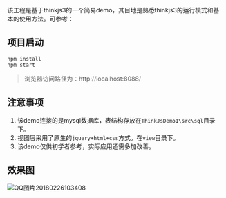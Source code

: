 
该工程是基于thinkjs3的一个简易demo，其目地是熟悉thinkjs3的运行模式和基本的使用方法。可参考：

[http://blog.csdn.net/mafan121/article/details/79314948]: http://blog.csdn.net/mafan121/article/details/79314948



## 项目启动

```
npm install
npm start
```

> 浏览器访问路径为：http://localhost:8088/



## 注意事项

1. 该demo连接的是mysql数据库，表结构存放在`ThinkJsDemo1\src\sql`目录下。
2. 视图层采用了原生的`jquery+html+css`方式。在`view`目录下。
3. 该demo仅供初学者参考，实际应用还需多加改善。



## 效果图

![QQ图片20180226103408](C:\Users\ys\Desktop\图片\QQ图片20180226103408.png)